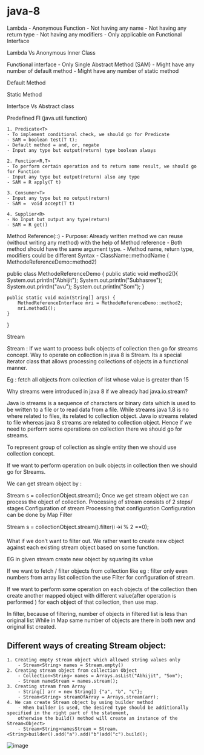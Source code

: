 # java-8

Lambda
	- Anonymous Function
	- Not having any name
	- Not having any return type
	- Not having any modifiers
	- Only applicable on Functional Interface 
 
Lambda Vs Anonymous Inner Class

Functional interface
	- Only Single Abstract Method (SAM)
	- Might have any number of default method
	- Might have any number of static method

Default Method

Static Method

Interface Vs Abstract class

Predefined FI (java.util.function)

	1. Predicate<T>
	- To implement conditional check, we should go for Predicate
	- SAM = boolean test(T t);
	- Default method = and, or, negate
	- Input any type but output(return) type boolean always
	
	2. Function<R,T>
	- To perform certain operation and to return some result, we should go for Function 
	- Input any type but output(return) also any type
	- SAM = R apply(T t)
	
	3. Consumer<T>
	- Input any type but no output(return)
	- SAM =  void accept(T t)
	
	4. Supplier<R>
	- No Input but output any type(return)
	- SAM = R get()

 
Method Reference(::)
	- Purpose: Already written method we can reuse (without writing any method) with the help of Method reference
	- Both method should have the same argument type.
	- Method name, return type, modifiers could be different
	 Syntax - ClassName::methodName ( MethodeReferenceDemo::method2)
	
public class MethodeReferenceDemo {
    public static void method2(){
        System.out.println("Abhijit");
        System.out.println("Subhasree");
        System.out.println("avu");
        System.out.println("Som");
    }
    
    public static void main(String[] args) {
        MethodReferenceInterface mri = MethodeReferenceDemo::method2;
        mri.method1();
    }
}


Stream

Stream :
If we want to process bulk objects of collection then go for streams concept.
Way to operate on collection in java 8 is Stream.
Its a special iterator class that allows processing collections of objects in a functional manner.
 
Eg : fetch all objects from collection of list whose value is greater than 15
 
Why streams were introduced in java 8 if we already had java.io.stream?
 
Java io streams is a sequence of characters or binary data which is used to be written to a file or to read data from a file.
While streams java 1.8 is no where related to files, its related to collection object.
Java io streams related to file whereas java 8 streams are related to collection object.
Hence if we need to perform some operations on collection there we should go for streams.
 
To represent group of collection as single entity then we should use collection concept.
 
If we want to perform operation on bulk objects in collection then we should go for Streams.
 
We can get stream object by :
 
Stream s = collectionObject.stream();
Once we get stream object we can process the object of collection.
Processing of stream consists of 2 steps/ stages
Configuration of stream
Processing that configuration
Configuration can be done by 
Map 
Filter
 
Stream s = collectionObject.stream().filter(i 🡪i % 2 ==0);
 
What if we don’t want to filter out.
We rather want to create new object against each existing stream object based on some function.
 
EG in given stream create new object by squaring  its value
 
If we want to fetch / filter objects from collection like eg : filter only even numbers from array list collection the use Filter for configuration of stream.
 
 If we want to perform some operation on each objects of the collection then create another mapped object with different value(after operation is performed ) for each object of that collection, then use map.
 
In filter, because of filtering, number of objects in filtered list is less than original list While in Map  same number of objects are there in both new and original list created.


Different ways of creating Stream object:
------------------------------------------
	1. Creating empty stream object which allowed string values only
		- Stream<String> names = Stream.empty()
	2. Creating stream object from collection Object
		- Collection<String> names = Arrays.asList("Abhijit", "Som");
		- Stream nameStream = names.stream();
	3. Creating stream from Array
		- String[] arr = new String[] {"a", "b", "c"};
		- Stream<String> streamOfArray = Arrays.stream(arr);
	4. We can create Stream object by using builder method
		- When builder is used, the desired type should be additionally specified in the right part of the statement, 
		otherwise the build() method will create an instance of the Stream<Object>
		- Stream<String>namesStream = Stream.<String>builder().add("a").add("b")add("c").build();

![image](https://github.com/abhijitxroy/java-8/assets/161963891/6004b2ac-f078-4109-8558-97cc84151a29)

